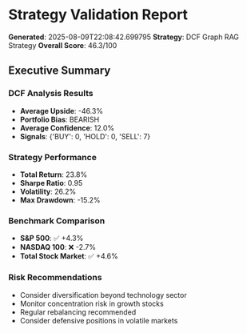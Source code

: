 # Strategy Validation Report

**Generated**: 2025-08-09T22:08:42.699795
**Strategy**: DCF Graph RAG Strategy
**Overall Score**: 46.3/100

## Executive Summary

### DCF Analysis Results
- **Average Upside**: -46.3%
- **Portfolio Bias**: BEARISH
- **Average Confidence**: 12.0%
- **Signals**: {'BUY': 0, 'HOLD': 0, 'SELL': 7}

### Strategy Performance
- **Total Return**: 23.8%
- **Sharpe Ratio**: 0.95
- **Volatility**: 26.2%
- **Max Drawdown**: -15.2%

### Benchmark Comparison
- **S&P 500**: ✅ +4.3%
- **NASDAQ 100**: ❌ -2.7%
- **Total Stock Market**: ✅ +4.6%

### Risk Recommendations
- Consider diversification beyond technology sector
- Monitor concentration risk in growth stocks
- Regular rebalancing recommended
- Consider defensive positions in volatile markets
